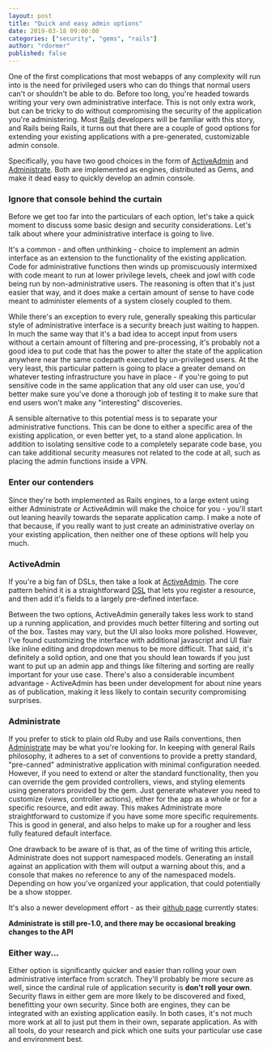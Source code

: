 ```yaml
---
layout: post
title: "Quick and easy admin options"
date: 2019-03-18 09:00:00
categories: ["security", "gems", "rails"]
author: "rdormer"
published: false
---
```


One of the first complications that most webapps of any complexity will run into is the need for privileged users who can do things that normal users can't or shouldn't be able to do. Before too long, you're headed towards writing your very own administrative interface. This is not only extra work, but can be tricky to do without compromising the security of the application you're administering. Most [Rails](http://rubyonrails.org) developers will be familiar with this story, and Rails being Rails, it turns out that there are a couple of good options for extending your existing applications with a pre-generated, customizable admin console.

<!--more-->

Specifically, you have two good choices in the form of [ActiveAdmin](https://activeadmin.info) and [Administrate](https://administrate-prototype.herokuapp.com/getting_started). Both are implemented as engines, distributed as Gems, and make it dead easy to quickly develop an admin console.

### Ignore that console behind the curtain

Before we get too far into the particulars of each option, let's take a quick moment to discuss some basic design and security considerations. Let's talk about where your administrative interface is going to live.

It's a common - and often unthinking - choice to implement an admin interface as an extension to the functionality of the existing application. Code for administrative functions then winds up promiscuously intermixed with code meant to run at lower privilege levels, cheek and jowl with code being run by non-administrative users. The reasoning is often that it's just easier that way, and it does make a certain amount of sense to have code meant to administer elements of a system closely coupled to them.

While there's an exception to every rule, generally speaking this particular style of administrative interface is a security breach just waiting to happen. In much the same way that it's a bad idea to accept input from users without a certain amount of filtering and pre-processing, it's probably not a good idea to put code that has the power to alter the state of the application anywhere near the same codepath executed by un-privileged users. At the very least, this particular pattern is going to place a greater demand on whatever testing infrastructure you have in place - if you're going to put sensitive code in the same application that any old user can use, you'd better make sure you've done a thorough job of testing it to make sure that end users won't make any "interesting" discoveries.

A sensible alternative to this potential mess is to separate your administrative functions. This can be done to either a specific area of the existing application, or even better yet, to a stand alone application. In addition to isolating sensitive code to a completely separate code base, you can take additional security measures not related to the code at all, such as placing the admin functions inside a VPN.

### Enter our contenders

Since they're both implemented as Rails engines, to a large extent using either Administrate or ActiveAdmin will make the choice for you - you'll start out leaning heavily towards the separate application camp. I make a note of that because, if you really want to just create an administrative overlay on your existing application, then neither one of these options will help you much.

### ActiveAdmin

If you're a big fan of DSLs, then take a look at [ActiveAdmin](https://activeadmin.info).  The core pattern behind it is a straightforward [DSL](https://martinfowler.com/books/dsl.html) that lets you register a resource, and then add it's fields to a largely pre-defined interface.

Between the two options, ActiveAdmin generally takes less work to stand up a running application, and provides much better filtering and sorting out of the box. Tastes may vary, but the UI also looks more polished. However, I've found customizing the interface with additional javascript and UI flair like inline editing and dropdown menus to be more difficult. That said, it's definitely a solid option, and one that you should lean towards if you just want to put up an admin app and things like filtering and sorting are really important for your use case.  There's also a considerable incumbent advantage - ActiveAdmin has been under development for about nine years as of publication, making it less likely to contain security compromising surprises.

### Administrate

If you prefer to stick to plain old Ruby and use Rails conventions, then [Administrate](https://administrate-prototype.herokuapp.com/getting_started) may be what you're looking for. In keeping with general Rails philosophy, it adheres to a set of conventions to provide a pretty standard, "pre-canned" administrative application with minimal configuration needed. However, if you need to extend or alter the standard functionality, then you can override the gem provided controllers, views, and styling elements using generators provided by the gem. Just generate whatever you need to customize (views, controller actions), either for the app as a whole or for a specific resource, and edit away. This makes Administrate more straightforward to customize if you have some more specific requirements. This is good in general, and also helps to make up for a rougher and less fully featured default interface.

One drawback to be aware of is that, as of the time of writing this article, Administrate does not support namespaced models.  Generating an install against an application with them will output a warning about this, and a console that makes no reference to any of the namespaced models. Depending on how you've organized your application, that could potentially be a show stopper.

It's also a newer development effort - as their [github page](https://github.com/thoughtbot/administrate) currently states:

**Administrate is still pre-1.0, and there may be occasional breaking changes to the API**

### Either way...

Either option is significantly quicker and easier than rolling your own administrative interface from scratch. They'll probably be more secure as well, since the cardinal rule of application security is **don't roll your own**. Security flaws in either gem are more likely to be discovered and fixed, benefitting your own security. Since both are engines, they can be integrated with an existing application easily. In both cases, it's not much more work at all to just put them in their own, separate application. As with all tools, do your research and pick which one suits your particular use case and environment best.
